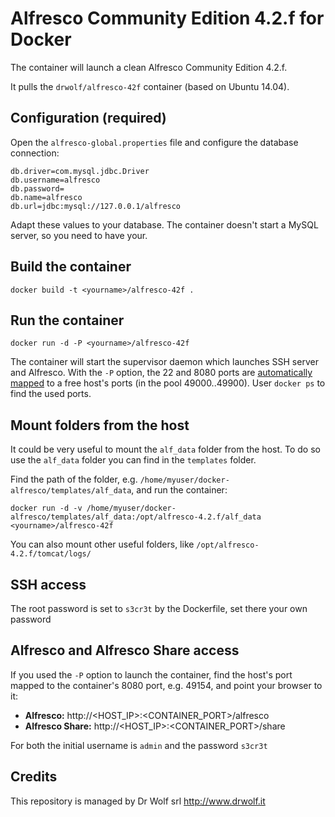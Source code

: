 # Alfresco Community Edition 4.2.f for Docker

The container will launch a clean Alfresco Community Edition 4.2.f.

It pulls the `drwolf/alfresco-42f` container (based on Ubuntu 14.04).

## Configuration (required)

Open the `alfresco-global.properties` file and configure the database connection:

```
db.driver=com.mysql.jdbc.Driver
db.username=alfresco
db.password=
db.name=alfresco
db.url=jdbc:mysql://127.0.0.1/alfresco
```

Adapt these values to your database. The container doesn't start a MySQL server, so you need to have your.

## Build the container

`docker build -t <yourname>/alfresco-42f .`

## Run the container

`docker run -d -P <yourname>/alfresco-42f`

The container will start the supervisor daemon which launches SSH server and Alfresco.
With the `-P` option, the 22 and 8080 ports are [automatically mapped](http://docs.docker.io/use/port_redirection/#port-redirection) to a free host's ports (in the pool 49000..49900). User `docker ps` to find the used ports.

## Mount folders from the host

It could be very useful to mount the `alf_data` folder from the host. To do so use the `alf_data` folder you can find in the `templates` folder.

Find the path of the folder, e.g. `/home/myuser/docker-alfresco/templates/alf_data`, and run the container:

`docker run -d -v /home/myuser/docker-alfresco/templates/alf_data:/opt/alfresco-4.2.f/alf_data <yourname>/alfresco-42f`

You can also mount other useful folders, like `/opt/alfresco-4.2.f/tomcat/logs/`

## SSH access

The root password is set to `s3cr3t` by the Dockerfile, set there your own password

## Alfresco and Alfresco Share access

If you used the `-P` option to launch the container, find the host's port mapped to the container's 8080 port, e.g. 49154, and point your browser to it:

* **Alfresco:** http://<HOST_IP>:<CONTAINER_PORT>/alfresco
* **Alfresco Share:** http://<HOST_IP>:<CONTAINER_PORT>/share

For both the initial username is `admin` and the password `s3cr3t`

## Credits

This repository is managed by Dr Wolf srl http://www.drwolf.it

